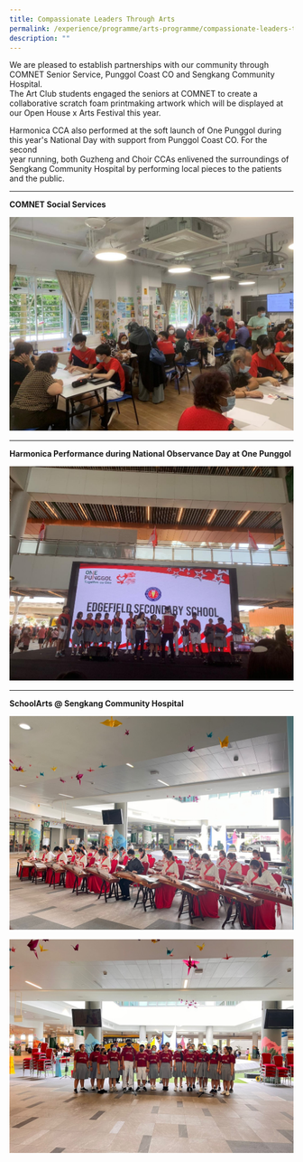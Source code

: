 ```yaml
---
title: Compassionate Leaders Through Arts
permalink: /experience/programme/arts-programme/compassionate-leaders-through-arts/
description: ""
---
```

We are pleased to establish partnerships with our community through COMNET Senior Service, Punggol Coast CO and Sengkang Community Hospital.  
The Art Club students engaged the seniors at COMNET to create a collaborative scratch foam printmaking artwork which will be displayed at our Open House x Arts Festival this year.  
  
Harmonica CCA also performed at the soft launch of One Punggol during this year's National Day with support from Punggol Coast CO. For the second  
year running, both Guzheng and Choir CCAs enlivened the surroundings of Sengkang Community Hospital by performing local pieces to the patients  
and the public.

---

**COMNET Social Services**

![](/images/PLACEHOLDER_image21.jpg)

---

**Harmonica Performance during National Observance Day at One Punggol**

![](/images/PLACEHOLDER_image24.jpg)

---

**SchoolArts @ Sengkang Community Hospital**

![](/images/WhatsApp%20Image%202022-10-28%20at%20%20PM%20(1).jpeg)

![](/images/WhatsApp%20Image%202022-10-28%20at.jpeg)